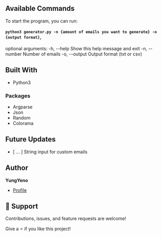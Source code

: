 <h1 align="center"><Email_Gen></h1>

<p align="center"><Generate unlimited dummy emails!></p>


## Available Commands

To start the program, you can run:

#### `python3 generator.py -n {amount of emails you want to generate} -o {output format}`,

optional arguments:
  -h, --help      Show this help message and exit
  -n, --number    Number of emails
  -o, --output    Output format (txt or csv)


## Built With

- Python3
### Packages
- Argparse
- Json
- Random
- Colorama

## Future Updates

- [ ... ] String input for custom emails

## Author

**YungYeno**

- [Profile](https://github.com/YungYeno)

## 🤝 Support

Contributions, issues, and feature requests are welcome!

Give a ⭐️ if you like this project!
